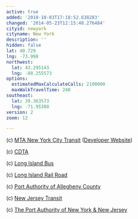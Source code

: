 ```yaml
---
active: true
added: '2010-10-03T17:18:52.638283'
changed: '2014-05-23T12:15:48.276484'
cityid: newyork
cityname: New York
description: ''
hidden: false
lat: 40.729
lng: -73.998
northwest:
  lat: 43.295143
  lng: -80.255573
options:
  estimatedMaxCalculateCalls: 2100000
  maxWalkTravelTime: 240
southeast:
  lat: 39.363573
  lng: -71.95388
version: 2
zoom: 12

---
```


(c) [MTA New York City Transit](http://www.mta.info/) ([Developer Website](http://www.mta.info/developers/))

(c) [CDTA](http://www.cdta.org/)

(c) [Long Island Bus](http://www.libus.org/)

(c) [Long Island Rail Road](http://mta.info/lirr)

(c) [Port Authority of Allegheny County](http://www.portauthority.org/)

(c) [New Jersey Transit](http://www.njtransit.com/)

(c) [The Port Authority of New York & New Jersey](http://www.panynj.gov/)
